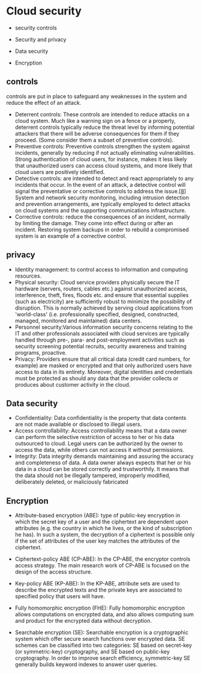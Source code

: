 # Cloud security

* security controls

* Security and privacy

* Data security

* Encryption

##  controls

 controls are put in place to safeguard any weaknesses in the system and reduce the effect of an attack.

* Deterrent controls: These controls are intended to reduce attacks on a cloud system. Much like a warning sign on a fence or a property, deterrent controls typically reduce the threat level by informing potential attackers that there will be adverse consequences for them if they proceed. (Some consider them a subset of preventive controls).
* Preventive controls: Preventive controls strengthen the system against incidents, generally by reducing if not actually eliminating vulnerabilities. Strong authentication of cloud users, for instance, makes it less likely that unauthorized users can access cloud systems, and more likely that cloud users are positively identified.
* Detective controls: are intended to detect and react appropriately to any incidents that occur. In the event of an attack, a detective control will signal the preventative or corrective controls to address the issue.[[8\]](https://en.wikipedia.org/wiki/Cloud_computing_security#cite_note-Krutz,_Ronald_L._2010-8) System and network security monitoring, including intrusion detection and prevention arrangements, are typically employed to detect attacks on cloud systems and the supporting communications infrastructure.
* Corrective controls: reduce the consequences of an incident, normally by limiting the damage. They come into effect during or after an incident. Restoring system backups in order to rebuild a compromised system is an example of a corrective control.

##  privacy

* Identity management: to control access to information and computing resources.
* Physical security: Cloud service providers physically secure the IT hardware (servers, routers, cables etc.) against unauthorized access, interference, theft, fires, floods etc. and ensure that essential supplies (such as electricity) are sufficiently robust to minimize the possibility of disruption. This is normally achieved by serving cloud applications from 'world-class' (i.e. professionally specified, designed, constructed, managed, monitored and maintained) data centers.
* Personnel security:Various information security concerns relating to the IT and other professionals associated with cloud services are typically handled through pre-, para- and post-employment activities such as security screening potential recruits, security awareness and training programs, proactive.
* Privacy: Providers ensure that all critical data (credit card numbers, for example) are masked or encrypted and that only authorized users have access to data in its entirety. Moreover, digital identities and credentials must be protected as should any data that the provider collects or produces about customer activity in the cloud.

## Data security

* Confidentiality: Data confidentiality is the property that data contents are not made available or disclosed to illegal users.
* Access controllability: Access controllability means that a data owner can perform the selective restriction of access to her or his data outsourced to cloud. Legal users can be authorized by the owner to access the data, while others can not access it without permissions.
* Integrity: Data integrity demands maintaining and assuring the accuracy and completeness of data. A data owner always expects that her or his data in a cloud can be stored correctly and trustworthily. It means that the data should not be illegally tampered, improperly modified, deliberately deleted, or maliciously fabricated

## Encryption

* Attribute-based encryption (ABE):  type of public-key encryption in which the secret key of a user and the ciphertext are dependent upon attributes (e.g. the country in which he lives, or the kind of subscription he has). In such a system, the decryption of a ciphertext is possible only if the set of attributes of the user key matches the attributes of the ciphertext.
* Ciphertext-policy ABE (CP-ABE): In the CP-ABE, the encryptor controls access strategy. The main research work of CP-ABE is focused on the design of the access structure.

* Key-policy ABE (KP-ABE): In the KP-ABE, attribute sets are used to describe the encrypted texts and the private keys are associated to specified policy that users will have.
* Fully homomorphic encryption (FHE): Fully homomorphic encryption allows computations on encrypted data, and also allows computing sum and product for the encrypted data without decryption.
* Searchable encryption (SE): Searchable encryption is a cryptographic system which offer secure search functions over encrypted data. SE schemes can be classified into two categories: SE based on secret-key (or symmetric-key) cryptography, and SE based on public-key cryptography. In order to improve search efficiency, symmetric-key SE generally builds keyword indexes to answer user queries.

